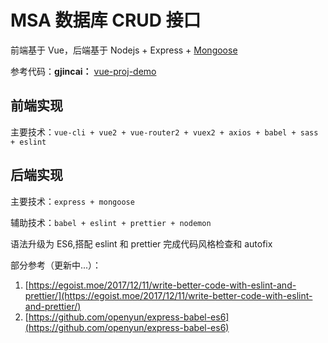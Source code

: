 # MSA 数据库 CRUD 接口

前端基于 Vue，后端基于 Nodejs + Express + [Mongoose](http://mongoosejs.com)

参考代码：**gjincai：** [vue-proj-demo](https://github.com/gjincai/vue-proj-demo)

## 前端实现

主要技术：`vue-cli + vue2 + vue-router2 + vuex2 + axios + babel + sass + eslint`

## 后端实现

主要技术：`express + mongoose`

辅助技术：`babel + eslint + prettier + nodemon`

语法升级为 ES6,搭配 eslint 和 prettier 完成代码风格检查和 autofix

部分参考（更新中...）：

1. [https://egoist.moe/2017/12/11/write-better-code-with-eslint-and-prettier/](https://egoist.moe/2017/12/11/write-better-code-with-eslint-and-prettier/)
2. [https://github.com/openyun/express-babel-es6](https://github.com/openyun/express-babel-es6)
